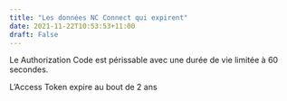 ```yaml
---
title: "Les données NC Connect qui expirent"
date: 2021-11-22T10:53:53+11:00
draft: False
---
```


Le Authorization Code est périssable avec une durée de vie limitée à 60 secondes.

L’Access Token expire au bout de 2 ans
